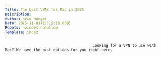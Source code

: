 ```yaml
---
Title: The best VPNs for Mac in 2025
Description: 
Author: Kris Henges
Date: 2025-11-01T17:15:18.000Z
Robots: noindex,nofollow
Template: index
---
```


                                            Looking for a VPN to use with Mac? We have the best options for you right here.
                                        